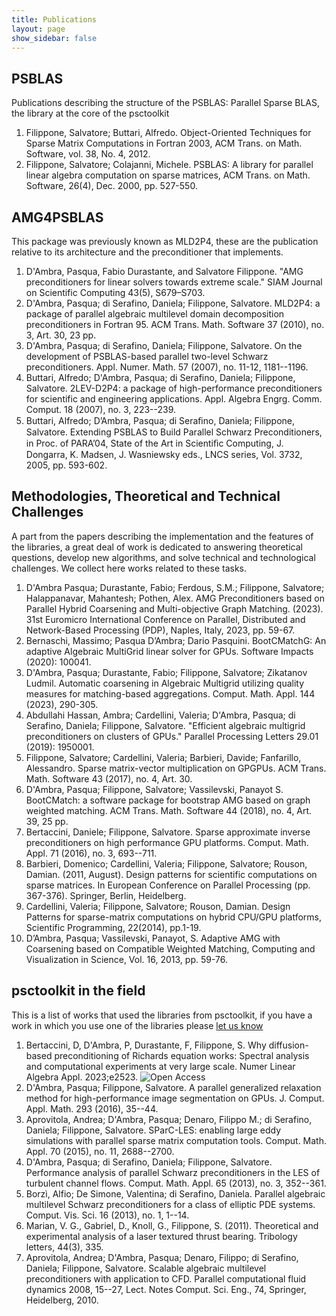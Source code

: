```yaml
---
title: Publications
layout: page
show_sidebar: false
---
```


## PSBLAS
Publications describing the structure of the PSBLAS: Parallel Sparse BLAS, the library at the core of the psctoolkit
1. Filippone, Salvatore; Buttari, Alfredo. Object-Oriented Techniques for Sparse Matrix Computations in Fortran 2003, ACM Trans. on Math. Software, vol. 38, No. 4, 2012.
2. Filippone, Salvatore; Colajanni, Michele. PSBLAS: A library for parallel linear algebra computation on sparse matrices, ACM Trans. on Math. Software, 26(4), Dec. 2000, pp. 527-550.

## AMG4PSBLAS
This package was previously known as MLD2P4, these are the publication relative to its architecture and the preconditioner that implements.
1. D'Ambra, Pasqua, Fabio Durastante, and Salvatore Filippone. "AMG preconditioners for linear solvers towards extreme scale." SIAM Journal on Scientific Computing 43(5), S679–S703.
2. D'Ambra, Pasqua; di Serafino, Daniela; Filippone, Salvatore. MLD2P4: a package of parallel algebraic multilevel domain decomposition preconditioners in Fortran 95. ACM Trans. Math. Software 37 (2010), no. 3, Art. 30, 23 pp.
3. D'Ambra, Pasqua; di Serafino, Daniela; Filippone, Salvatore. On the development of PSBLAS-based parallel two-level Schwarz preconditioners. Appl. Numer. Math. 57 (2007), no. 11-12, 1181--1196.
4. Buttari, Alfredo; D'Ambra, Pasqua; di Serafino, Daniela; Filippone, Salvatore. 2LEV-D2P4: a package of high-performance preconditioners for scientific and engineering applications. Appl. Algebra Engrg. Comm. Comput. 18 (2007), no. 3, 223--239.
5. Buttari, Alfredo; D’Ambra, Pasqua; di Seraﬁno, Daniela; Filippone, Salvatore. Extending PSBLAS to Build Parallel Schwarz Preconditioners, in Proc. of PARA’04, State of the Art in Scientiﬁc Computing, J. Dongarra, K. Madsen, J. Wasniewsky eds., LNCS series, Vol. 3732, 2005, pp. 593-602.

## Methodologies, Theoretical and Technical Challenges
A part from the papers describing the implementation and the features of the libraries, a great deal of work is dedicated to answering theoretical questions, develop new algorithms, and solve technical and technological challenges. We collect here works related to these tasks.

1. D'Ambra Pasqua; Durastante, Fabio; Ferdous, S.M.; Filippone, Salvatore; Halappanavar, Mahantesh; Pothen, Alex. AMG Preconditioners based on Parallel Hybrid Coarsening and Multi-objective Graph Matching. (2023). 31st Euromicro International Conference on Parallel, Distributed and Network-Based Processing (PDP), Naples, Italy, 2023, pp. 59-67.
1. Bernaschi, Massimo; Pasqua D’Ambra; Dario Pasquini. BootCMatchG: An adaptive Algebraic MultiGrid linear solver for GPUs. Software Impacts (2020): 100041.
2. D'Ambra, Pasqua; Durastante, Fabio; Filippone, Salvatore; Zikatanov Ludmil. Automatic coarsening in Algebraic Multigrid utilizing quality measures for matching-based aggregations. Comput. Math. Appl. 144 (2023), 290-305. 
3. Abdullahi Hassan, Ambra; Cardellini, Valeria;  D'Ambra, Pasqua; di Serafino, Daniela; Filippone, Salvatore. "Efficient algebraic multigrid preconditioners on clusters of GPUs." Parallel Processing Letters 29.01 (2019): 1950001.
4. Filippone, Salvatore; Cardellini, Valeria; Barbieri, Davide; Fanfarillo, Alessandro. Sparse matrix-vector multiplication on GPGPUs. ACM Trans. Math. Software 43 (2017), no. 4, Art. 30.
5. D'Ambra, Pasqua; Filippone, Salvatore; Vassilevski, Panayot S. BootCMatch: a software package for bootstrap AMG based on graph weighted matching. ACM Trans. Math. Software 44 (2018), no. 4, Art. 39, 25 pp.
6. Bertaccini, Daniele; Filippone, Salvatore. Sparse approximate inverse preconditioners on high performance GPU platforms. Comput. Math. Appl. 71 (2016), no. 3, 693--711.
7. Barbieri, Domenico; Cardellini, Valeria; Filippone, Salvatore; Rouson, Damian. (2011, August). Design patterns for scientific computations on sparse matrices. In European Conference on Parallel Processing (pp. 367-376). Springer, Berlin, Heidelberg.
8. Cardellini, Valeria; Filippone, Salvatore; Rouson, Damian. Design Patterns for sparse-matrix computations on hybrid CPU/GPU platforms, Scientific Programming, 22(2014), pp.1-19.
9. D’Ambra, Pasqua; Vassilevski, Panayot, S. Adaptive AMG with Coarsening based on Compatible Weighted Matching, Computing and Visualization in Science, Vol. 16, 2013, pp. 59-76.

## psctoolkit in the field
This is a list of works that used the libraries from psctoolkit, if you have a work in which you use one of the libraries please [let us know](mailto:psctoolkit@na.iac.cnr.it?subject=[psctoolkit]%20New%20application)

1.  Bertaccini, D, D'Ambra, P, Durastante, F, Filippone, S. Why diffusion-based preconditioning of Richards equation works: Spectral analysis and computational experiments at very large scale. Numer Linear Algebra Appl. 2023;e2523. ![Open Access](https://doi.org/10.1002/nla.2523)
1. D'Ambra, Pasqua; Filippone, Salvatore. A parallel generalized relaxation method for high-performance image segmentation on GPUs. J. Comput. Appl. Math. 293 (2016), 35--44.
2. Aprovitola, Andrea; D'Ambra, Pasqua; Denaro, Filippo M.; di Serafino, Daniela; Filippone, Salvatore. SParC-LES: enabling large eddy simulations with parallel sparse matrix computation tools. Comput. Math. Appl. 70 (2015), no. 11, 2688--2700.
2. D'Ambra, Pasqua; di Serafino, Daniela; Filippone, Salvatore. Performance analysis of parallel Schwarz preconditioners in the LES of turbulent channel flows. Comput. Math. Appl. 65 (2013), no. 3, 352--361.
3. Borzì, Alfio; De Simone, Valentina; di Serafino, Daniela. Parallel algebraic multilevel Schwarz preconditioners for a class of elliptic PDE systems. Comput. Vis. Sci. 16 (2013), no. 1, 1--14.
4. Marian, V. G., Gabriel, D., Knoll, G., Filippone, S. (2011). Theoretical and experimental analysis of a laser textured thrust bearing. Tribology letters, 44(3), 335.
5. Aprovitola, Andrea; D'Ambra, Pasqua; Denaro, Filippo; di Serafino, Daniela; Filippone, Salvatore. Scalable algebraic multilevel preconditioners with application to CFD. Parallel computational fluid dynamics 2008, 15--27, Lect. Notes Comput. Sci. Eng., 74, Springer, Heidelberg, 2010.
